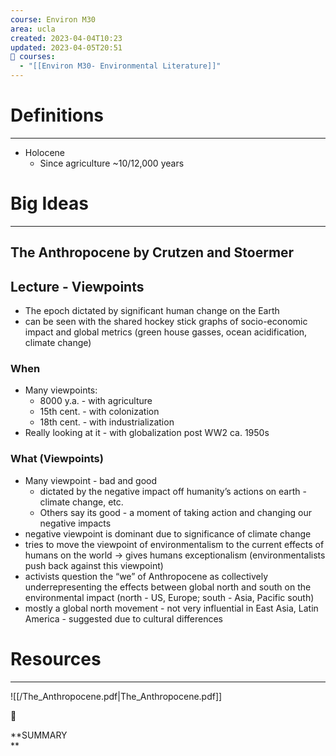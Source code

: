 ```yaml
---
course: Environ M30
area: ucla
created: 2023-04-04T10:23
updated: 2023-04-05T20:51
📕 courses:
  - "[[Environ M30- Environmental Literature]]"
---
```

# Definitions

---

- Holocene
    - Since agriculture ~10/12,000 years

# Big Ideas

---

## The Anthropocene by Crutzen and Stoermer

## Lecture - Viewpoints

- The epoch dictated by significant human change on the Earth
- can be seen with the shared hockey stick graphs of socio-economic impact and global metrics (green house gasses, ocean acidification, climate change)

### When

- Many viewpoints:
    - 8000 y.a. - with agriculture
    - 15th cent. - with colonization
    - 18th cent. - with industrialization
- Really looking at it - with globalization post WW2 ca. 1950s

### What (Viewpoints)

- Many viewpoint - bad and good
    - dictated by the negative impact off humanity’s actions on earth - climate change, etc.
    - Others say its good - a moment of taking action and changing our negative impacts
- negative viewpoint is dominant due to significance of climate change
- tries to move the viewpoint of environmentalism to the current effects of humans on the world → gives humans exceptionalism (environmentalists push back against this viewpoint)
- activists question the “we” of Anthropocene as collectively underrepresenting the effects between global north and south on the environmental impact (north - US, Europe; south - Asia, Pacific south)
- mostly a global north movement - not very influential in East Asia, Latin America - suggested due to cultural differences

# Resources

---

![[/The_Anthropocene.pdf|The_Anthropocene.pdf]]

📌

**SUMMARY  
**